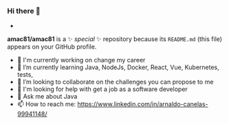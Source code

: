 ### Hi there 👋

-
**amac81/amac81** is a ✨ _special_ ✨ repository because its `README.md` (this file) appears on your GitHub profile.

<!--Here are some ideas to get you started:-->

- 🔭 I'm currently working on change my career 
- 🌱 I’m currently learning Java, NodeJs, Docker, React, Vue, Kubernetes, tests, 
- 👯 I’m looking to collaborate on the challenges you can propose to me
- 🤔 I'm looking for help with get a job as a software developer
- 💬 Ask me about Java
- 📫 How to reach me: https://www.linkedin.com/in/arnaldo-canelas-99941148/

